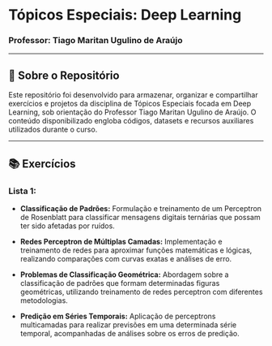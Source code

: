 # Tópicos Especiais: Deep Learning
### Professor: Tiago Maritan Ugulino de Araújo

---

## 📖 Sobre o Repositório

Este repositório foi desenvolvido para armazenar, organizar e compartilhar exercícios e projetos da disciplina de Tópicos Especiais focada em Deep Learning, sob orientação do Professor Tiago Maritan Ugulino de Araújo. O conteúdo disponibilizado engloba códigos, datasets e recursos auxiliares utilizados durante o curso.

---

## 📚 Exercícios

### Lista 1:

- **Classificação de Padrões:** Formulação e treinamento de um Perceptron de Rosenblatt para classificar mensagens digitais ternárias que possam ter sido afetadas por ruídos.
  
- **Redes Perceptron de Múltiplas Camadas:** Implementação e treinamento de redes para aproximar funções matemáticas e lógicas, realizando comparações com curvas exatas e análises de erro.
  
- **Problemas de Classificação Geométrica:** Abordagem sobre a classificação de padrões que formam determinadas figuras geométricas, utilizando treinamento de redes perceptron com diferentes metodologias.
  
- **Predição em Séries Temporais:** Aplicação de perceptrons multicamadas para realizar previsões em uma determinada série temporal, acompanhadas de análises sobre os erros de predição.
